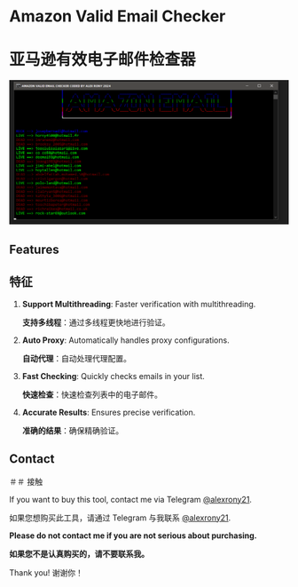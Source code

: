 # Amazon Valid Email Checker
# 亚马逊有效电子邮件检查器

![Amazon Valid Email Checker](https://raw.githubusercontent.com/alexrony21/Amazon-Valid-Email-Checker/refs/heads/main/Amazon_Valid_Email_Checker.png)

## Features
## 特征

1. **Support Multithreading**: Faster verification with multithreading.

   **支持多线程**：通过多线程更快地进行验证。
2. **Auto Proxy**: Automatically handles proxy configurations.

   **自动代理**：自动处理代理配置。
3. **Fast Checking**: Quickly checks emails in your list.

   **快速检查**：快速检查列表中的电子邮件。
4. **Accurate Results**: Ensures precise verification.

   **准确的结果**：确保精确验证。


## Contact
＃＃ 接触

If you want to buy this tool, contact me via Telegram [@alexrony21](https://t.me/alexrony21).

如果您想购买此工具，请通过 Telegram 与我联系 [@alexrony21](https://t.me/alexrony21).

**Please do not contact me if you are not serious about purchasing.**

**如果您不是认真购买的，请不要联系我。**

Thank you!
谢谢你！

